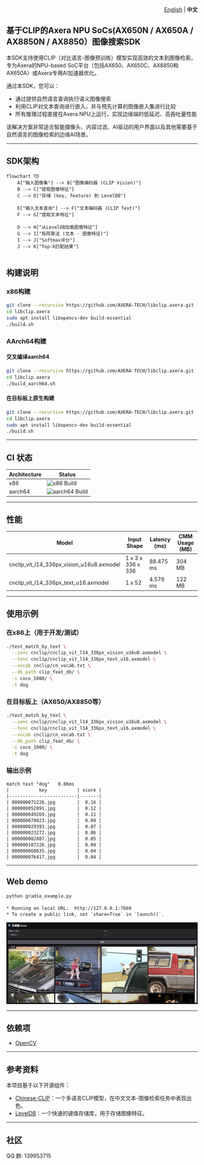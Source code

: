 <p align="right">
  <a href="README.md">English</a> | <strong>中文</strong>
</p>

## 基于CLIP的Axera NPU SoCs(AX650N / AX650A / AX8850N / AX8850）图像搜索SDK

本SDK支持使用CLIP（对比语言-图像预训练）模型实现高效的文本到图像检索，专为Axera的NPU-based SoC平台（包括AX650、AX650C、AX8850和AX650A）或Axera专用AI加速器优化。

通过本SDK，您可以：

- 通过提供自然语言查询执行语义图像搜索
- 利用CLIP对文本查询进行嵌入，并与预先计算的图像嵌入集进行比较
- 所有推理过程直接在Axera NPU上运行，实现边缘端的低延迟、高吞吐量性能

该解决方案非常适合智能摄像头、内容过滤、AI驱动的用户界面以及其他需要基于自然语言的图像检索的边缘AI场景。

---

## SDK架构
```mermaid
flowchart TD
    A["输入图像集"] --> B["图像编码器 (CLIP Vision)"]
    B --> C["提取图像特征"]
    C --> D["存储 (key, feature) 到 LevelDB"]

    E["输入文本查询"] --> F["文本编码器 (CLIP Text)"]
    F --> G["提取文本特征"]

    D --> H["从LevelDB加载图像特征"]
    G --> I["矩阵乘法 (文本 · 图像特征)"]
    I --> J["Softmax评分"]
    J --> K["Top-K匹配结果"]


```

## 构建说明

### x86构建

```bash
git clone --recursive https://github.com/AXERA-TECH/libclip.axera.git
cd libclip.axera
sudo apt install libopencv-dev build-essential 
./build.sh
```

### AArch64构建

#### 交叉编译aarch64

```bash
git clone --recursive https://github.com/AXERA-TECH/libclip.axera.git
cd libclip.axera
./build_aarch64.sh
```

#### 在目标板上原生构建

```bash
git clone --recursive https://github.com/AXERA-TECH/libclip.axera.git
cd libclip.axera
sudo apt install libopencv-dev build-essential
./build.sh
```
---
## CI 状态

| Architecture | Status |
|--------------|--------|
| x86          | ![x86 Build](https://github.com/AXERA-TECH/libclip.axera/actions/workflows/build.yml/badge.svg?branch=main&label=x86&job=build-x86) |
| aarch64      | ![aarch64 Build](https://github.com/AXERA-TECH/libclip.axera/actions/workflows/build.yml/badge.svg?branch=main&label=aarch64&job=build-aarch64) |


---
## 性能

| Model | Input Shape |  Latency (ms) | CMM Usage (MB) |
|-------|------------|--------------|--------------|
| cnclip_vit_l14_336px_vision_u16u8.axmodel | 1 x 3 x 336 x 336 |  88.475 ms | 304 MB |
| cnclip_vit_l14_336px_text_u16.axmodel | 1 x 52 |  4.576 ms | 122 MB |
---

## 使用示例

### 在x86上（用于开发/测试）

```bash
./test_match_by_text \
  --ienc cnclip/cnclip_vit_l14_336px_vision_u16u8.axmodel \
  --tenc cnclip/cnclip_vit_l14_336px_text_u16.axmodel \
  --vocab cnclip/cn_vocab.txt \
  --db_path clip_feat_db/ \
  -i coco_1000/ \
  -t dog
```

### 在目标板上（AX650/AX8850等）

```bash
./test_match_by_text \
  --ienc cnclip/cnclip_vit_l14_336px_vision_u16u8.axmodel \
  --tenc cnclip/cnclip_vit_l14_336px_text_u16.axmodel \
  --vocab cnclip/cn_vocab.txt \
  --db_path clip_feat_db/ \
  -i coco_1000/ \
  -t dog
```

### 输出示例
```
match text "dog"   8.86ms
|           key           | score |
|-------------------------|-------|
| 000000071226.jpg        |  0.16 |
| 000000052891.jpg        |  0.12 |
| 000000049269.jpg        |  0.11 |
| 000000078823.jpg        |  0.09 |
| 000000029393.jpg        |  0.07 |
| 000000023272.jpg        |  0.06 |
| 000000082807.jpg        |  0.05 |
| 000000107226.jpg        |  0.04 |
| 000000060835.jpg        |  0.04 |
| 000000076417.jpg        |  0.04 |
```
---
## Web demo
```
python gradio_example.py 

* Running on local URL:  http://127.0.0.1:7860
* To create a public link, set `share=True` in `launch()`.
```
![](pyclip/gradio_example.png)

---
## 依赖项

* [OpenCV](https://opencv.org/)

---

## 参考资料

本项目基于以下开源组件：

* [Chinese-CLIP](https://github.com/OFA-Sys/Chinese-CLIP)：一个多语言CLIP模型，在中文文本-图像检索任务中表现出色。
* [LevelDB](https://github.com/google/leveldb)：一个快速的键值存储库，用于存储图像特征。

---

## 社区
QQ 群: 139953715